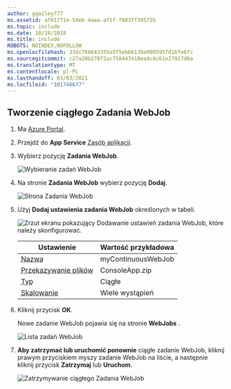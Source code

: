 ```yaml
---
author: ggailey777
ms.assetid: af01771e-54eb-4aea-af5f-f883ff39572b
ms.topic: include
ms.date: 10/16/2018
ms.title: include
ROBOTS: NOINDEX,NOFOLLOW
ms.openlocfilehash: 33dc766643355a5f5ebb6138e000595fd1bfe6fc
ms.sourcegitcommit: c27a20b278f2ac758447418ea4c8c61e27927d6a
ms.translationtype: MT
ms.contentlocale: pl-PL
ms.lasthandoff: 03/03/2021
ms.locfileid: "101746677"
---
```

## <a name="create-a-continuous-webjob"></a><a name="CreateContinuous"></a> Tworzenie ciągłego Zadania WebJob

1. Ma [Azure Portal](https://portal.azure.com).
1. Przejdź do **App Service** <abbr title="Zasób aplikacji może być aplikacją sieci Web, aplikacją interfejsu API lub aplikacją mobilną.">Zasób aplikacji</abbr>.
1. Wybierz pozycję **Zadania WebJob**.

   ![Wybieranie zadań WebJob](../media/web-sites-create-web-jobs/select-webjobs.png)

1. Na stronie **Zadania WebJob** wybierz pozycję **Dodaj**.

    ![Strona Zadania WebJob](../media/web-sites-create-web-jobs/wjblade.png)

1. Użyj **Dodaj ustawienia zadania WebJob** określonych w tabeli.

   ![Zrzut ekranu pokazujący Dodawanie ustawień zadania WebJob, które należy skonfigurować.](../media/web-sites-create-web-jobs/addwjcontinuous.png)

   | Ustawienie      | Wartość przykładowa   | 
   | ------------ | ----------------- | 
   | <abbr title="Nazwa, która jest unikatowa w ramach aplikacji App Service. Musi zaczynać się literą lub cyfrą i nie może zawierać znaków specjalnych innych niż `-` i `_` .">Nazwa</abbr> | myContinuousWebJob | 
   | <abbr title=" Plik *. zip* , który zawiera plik wykonywalny lub skrypt, a także wszystkie pliki pomocnicze potrzebne do uruchomienia programu lub skryptu.">Przekazywanie plików</abbr> | ConsoleApp.zip |
   | <abbr title="Typy obejmują ciągły, wyzwolony.">Typ</abbr> | Ciągłe | 
   | <abbr title="Dostępne tylko w przypadku ciągłych zadań WebJob. Określa, czy program lub skrypt jest uruchamiany we wszystkich wystąpieniach, czy tylko w jednym wystąpieniu. Opcja uruchamiania na wielu wystąpieniach nie ma zastosowania do warstw cenowych bezpłatna lub współdzielona.">Skalowanie</abbr> | Wiele wystąpień | 

1. Kliknij przycisk **OK**.

    Nowe zadanie WebJob pojawia się na stronie **WebJobs** .

    ![Lista zadań WebJob](../media/web-sites-create-web-jobs/listallwebjobs.png)

1. **Aby zatrzymać lub uruchomić ponownie** ciągłe zadanie WebJob, kliknij prawym przyciskiem myszy zadanie WebJob na liście, a następnie kliknij przycisk **Zatrzymaj** lub **Uruchom**.

   ![Zatrzymywanie ciągłego Zadania WebJob](../media/web-sites-create-web-jobs/continuousstop.png)
